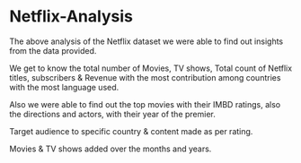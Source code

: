 # Netflix-Analysis

The above analysis of the Netflix dataset we were able to find out insights from the data provided.

We get to know the total number of Movies, TV shows, Total count of Netflix titles, subscribers & Revenue with the most contribution among countries with the most language used.

Also we were able to find out the top movies with their IMBD ratings, also the directions and actors, with their year of the premier.

Target audience to specific country & content made as per rating.

Movies & TV shows added over the months and years.

